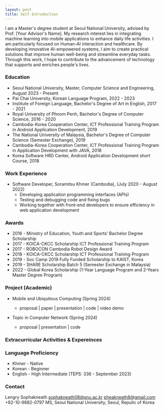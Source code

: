 ```yaml
---
layout: post
title: Self-Introduction
---
```


I am a Master's degree student at Seoul National University, advised by Prof. [Your Advisor's Name]. My research interest lies in integrating machine learning into mobile applications to enhance daily life activities. I am particularly focused on Human-AI interaction and healthcare. By developing innovative AI-empowered systems, I aim to create practical solutions that improve human well-being and streamline everyday tasks. Through this work, I hope to contribute to the advancement of technology that supports and enriches people's lives.

### Education

* Seoul National University, Master, Computer Science and Engineering, August 2023 - Present
* Pai Chai University, Korean Language Program, 2022 - 2023
* Institute of Foreign Language, Bachelor's Degree of Art in English, 2017 - 2021
* Royal University of Phnom Penh, Bachelor's Degree of Computer Science, 2016 - 2020
* Cambodia-Korea Cooperation Center, ICT Professional Training Program in Android Application Development, 2019
* The National University of Malaysia, Bachelor's Degree of Computer Science (Semester Exchange), 2019
* Cambodia-Korea Cooperation Center, ICT Professional Training Program in Application Development with JAVA, 2018
* Korea Software HRD Center, Android Application Development short Course, 2018

### Work Experience

* Software Developer, Soramitsu Khmer (Cambodia), (July 2020 - August 2022)
    * Developing application programming interfaces (APIs)
    * Testing and debugging code and fixing bugs
    * Working together with front-end developers to ensure efficiency in web application development

### Awards

* 2016 - Ministry of Education, Youth and Sports’ Bachelor Degree Scholarship
* 2017 - KOICA-CKCC Scholarship ICT Professional Training Program
* 2017 - ROBOCON Cambodia Robot Design Award
* 2018 - KOICA-CKCC Scholarship ICT Professional Training Program
* 2019 - Soc Camp 2019 Fully Funded Scholarship to KAIST, Korea
* 2019 - SHARE Scholarship Batch 5 (Semester Exchange in Malaysia)
* 2022 - Global Korea Scholarship (1-Year Language Program and 2-Years Master Degree Program)

### Project (Academic)

* Mobile and Ubiquitous Computing (Spring 2024)
    * proposal | paper | presentation | code | video demo

* Topic in Computer Network (Spring 2024)
    * proposal | presentation | code

### Extracurricular Activities & Expereinces

### Language Proficiency

* Khmer - Native
* Korean - Beginner
* English - High Intermediate (TEPS: 336 - September 2023)

### Contact
Lengry Sophakneath
sophakneath08@snu.ac.kr
pheakneath8@gmail.com
+82-10-9882-0797
MS, Seoul National University, Seoul, Repulic of Korea


